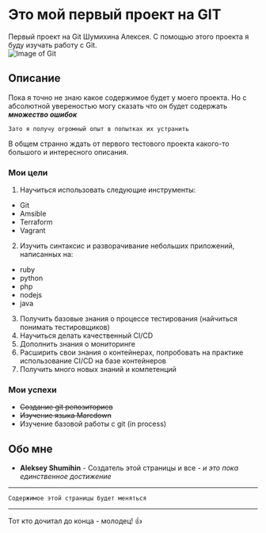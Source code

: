 # Это мой первый проект на GIT

Первый проект на Git Шумихина Алексея. С помощью этого проекта я буду изучать работу с Git.  
![Image of Git](https://blog.hartleybrody.com/wp-content/uploads/2015/01/logomark-orange@2x.png)

## Описание

Пока я точно не знаю какое содержимое будет у моего проекта. Но с абсолютной увереностью могу сказать что он будет содержать **_множество ошибок_**

```
Зато я получу огромный опыт в попытках их устранить
```
В общем странно ждать от первого тестового проекта какого-то большого и интересного описания.



### Мои цели
1. Научиться использовать следующие инструменты:
  * Git
  * Amsible
  * Terraform
  * Vagrant
2. 	Изучить синтаксис и разворачивание небольших приложений, написанных на:
  * ruby
  * python
  * php
  * nodejs
  * java
3. Получить базовые знания о процессе тестирования (найчиться понимать тестировщиков)
4. Научиться делать качественный CI/CD
5. Дополнить знания о мониторинге
6. Расширить свои знания о контейнерах, попробовать на практике использование CI/CD на базе контейнеров
7. Получить много новых знаний и компетенций 

### Мои успехи
* ~~Создание git репозиториев~~
* ~~Изучение языка Marcdown~~
* Изучение базовой работы с git (in process)

## Обо мне

* **Aleksey Shumihin** - Создатель этой страницы и все - _и это пока единственное достижение_

***

```Содержимое этой страницы будет меняться ```

***

Тот кто дочитал до конца - молодец! :+1:

